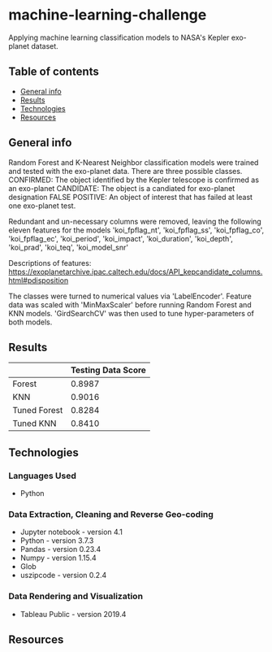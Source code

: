 # machine-learning-challenge
Applying machine learning classification models to NASA's Kepler exo-planet dataset. 


## Table of contents

* [General info](#general-info)
* [Results](#results)
* [Technologies](#technologies)
* [Resources](#resources)

## General info
Random Forest and K-Nearest Neighbor classification models were trained and tested with the exo-planet data. There are three possible classes.
CONFIRMED: The object identified by the Kepler telescope is confirmed as an exo-planet
CANDIDATE: The object is a candiated for exo-planet designation
FALSE POSITIVE: An object of interest that has failed at least one exo-planet test.

Redundant and un-necessary columns were removed, leaving the following eleven features for the models 
'koi_fpflag_nt', 'koi_fpflag_ss', 'koi_fpflag_co', 'koi_fpflag_ec', 'koi_period', 'koi_impact', 'koi_duration', 'koi_depth', 'koi_prad', 'koi_teq', 'koi_model_snr'

Descriptions of features: https://exoplanetarchive.ipac.caltech.edu/docs/API_kepcandidate_columns.html#pdisposition

The classes were turned to numerical values via 'LabelEncoder'. Feature data was scaled with 'MinMaxScaler' before running Random Forest and KNN models. 'GirdSearchCV' was then used to tune hyper-parameters of both models. 

## Results
| |Testing Data Score|
|---|---|
|Forest| 0.8987 |
|KNN| 0.9016 |
|Tuned Forest| 0.8284 |
|Tuned KNN| 0.8410 |





## Technologies

### Languages Used

* Python

### Data Extraction, Cleaning and Reverse Geo-coding

* Jupyter notebook - version 4.1
* Python - version 3.7.3
* Pandas - version 0.23.4
* Numpy - version 1.15.4
* Glob 
* uszipcode - version 0.2.4 

### Data Rendering and Visualization

* Tableau Public - version 2019.4

## Resources
